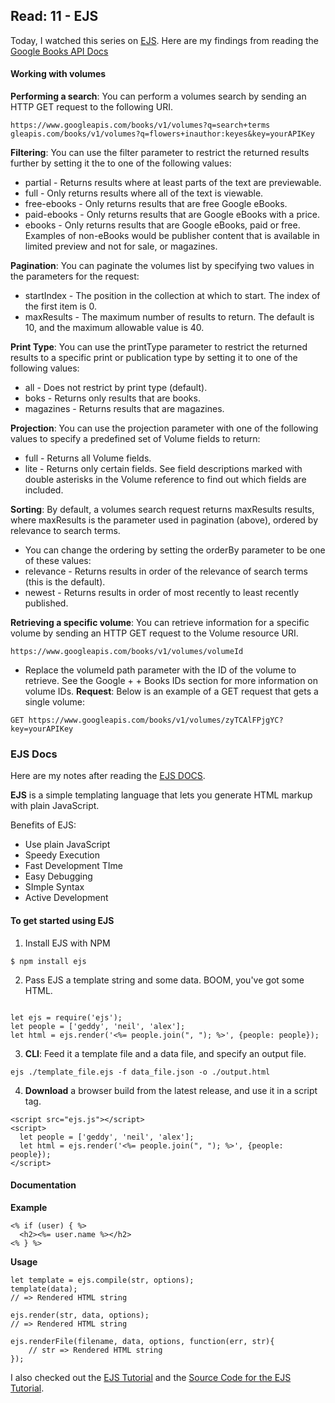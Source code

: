 

## Read: 11 - EJS
Today, I watched this series on [EJS](https://www.youtube.com/watch?v=63IurQvsw9w&list=PL7sCSgsRZ-slYARh3YJIqPGZqtGVqZRGt&index=2).
Here are my findings from reading the [ Google Books API Docs](https://developers.google.com/books/docs/v1/using#WorkingVolumes)
#### Working with volumes
**Performing a search**: You can perform a volumes search by sending an HTTP GET request to the following URI.

`
https://www.googleapis.com/books/v1/volumes?q=search+terms
`
`
gleapis.com/books/v1/volumes?q=flowers+inauthor:keyes&key=yourAPIKey
`

**Filtering**: You can use the filter parameter to restrict the returned results further by setting it the to one of the following values:
+ partial - Returns results where at least parts of the text are previewable.
+ full - Only returns results where all of the text is viewable.
+ free-ebooks - Only returns results that are free Google eBooks.
+ paid-ebooks - Only returns results that are Google eBooks with a price.
+ ebooks - Only returns results that are Google eBooks, paid or free. Examples of non-eBooks would be publisher content that is available in limited preview and not for sale, or magazines.

**Pagination**: You can paginate the volumes list by specifying two values in the parameters for the request:
+ startIndex - The position in the collection at which to start. The index of the first item is 0.
+ maxResults - The maximum number of results to return. The default is 10, and the maximum allowable value is 40.

**Print Type**: You can use the printType parameter to restrict the returned results to a specific print or publication type by setting it to one of the following values:
+ all - Does not restrict by print type (default).
+ boks - Returns only results that are books.
+ magazines - Returns results that are magazines.

**Projection**: You can use the projection parameter with one of the following values to specify a predefined set of Volume fields to return:
+ full - Returns all Volume fields.
+ lite - Returns only certain fields. See field descriptions marked with double asterisks in the Volume reference to find out which fields are included.

**Sorting**: By default, a volumes search request returns maxResults results, where maxResults is the parameter used in pagination (above), ordered by relevance to search terms.
+ You can change the ordering by setting the orderBy parameter to be one of these values:
+ relevance - Returns results in order of the relevance of search terms (this is the default).
+ newest - Returns results in order of most recently to least recently published.

**Retrieving a specific volume**: You can retrieve information for a specific volume by sending an HTTP GET request to the Volume resource URI.

`
https://www.googleapis.com/books/v1/volumes/volumeId
`

+ Replace the volumeId path parameter with the ID of the volume to retrieve. See the Google + + Books IDs section for more information on volume IDs.
**Request**: Below is an example of a GET request that gets a single volume:

`
GET https://www.googleapis.com/books/v1/volumes/zyTCAlFPjgYC?key=yourAPIKey
`


### EJS Docs

Here are my notes after reading the [EJS DOCS](https://ejs.co/).

**EJS** is a simple templating language that lets you generate HTML markup with plain JavaScript.

Benefits of EJS:

+ Use plain JavaScript
+ Speedy Execution
+ Fast Development TIme
+ Easy Debugging  
+ SImple Syntax
+ Active Development


#### To get started using EJS

1. Install EJS with NPM

```
$ npm install ejs
```

2. Pass EJS a template string and some data. BOOM, you've got some HTML.


```

let ejs = require('ejs');
let people = ['geddy', 'neil', 'alex'];
let html = ejs.render('<%= people.join(", "); %>', {people: people});

```


3. **CLI**: Feed it a template file and a data file, and specify an output file.


`
ejs ./template_file.ejs -f data_file.json -o ./output.html
`

4. **Download** a browser build from the latest release, and use it in a script tag.



```
<script src="ejs.js"></script>
<script>
  let people = ['geddy', 'neil', 'alex'];
  let html = ejs.render('<%= people.join(", "); %>', {people: people});
</script>
```


#### Documentation

**Example**

```
<% if (user) { %>
  <h2><%= user.name %></h2>
<% } %>
```

  
**Usage**
  
```
let template = ejs.compile(str, options);
template(data);
// => Rendered HTML string

ejs.render(str, data, options);
// => Rendered HTML string

ejs.renderFile(filename, data, options, function(err, str){
    // str => Rendered HTML string
});
```



I also checked out the [EJS Tutorial](https://www.digitalocean.com/community/tutorials/how-to-use-ejs-to-template-your-node-application) and the [Source Code for the EJS Tutorial](https://github.com/scotch-io/node-ejs).
